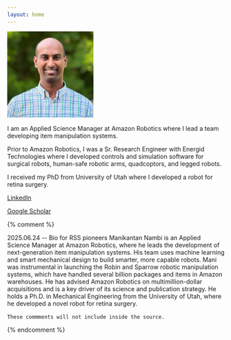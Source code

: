 ```yaml
---
layout: home
---
```


<img src="headshot_06_2025.jpg" alt="drawing" width="200"/>

I am an Applied Science Manager at Amazon Robotics where I lead a team developing item manipulation systems. 

Prior to Amazon Robotics, I was a Sr. Research Engineer with Energid Technologies where I developed controls and simulation software for surgical robots, human-safe robotic arms, quadcoptors, and legged robots. 

I received my PhD from University of Utah where I developed a robot for retina surgery. 

[LinkedIn](https://www.linkedin.com/in/maninambi/)

[Google Scholar](https://scholar.google.com/citations?user=icZ_DsIAAAAJ&hl=en)

{% comment %} 

2025.06.24 -- Bio for RSS pioneers
Manikantan Nambi is an Applied Science Manager at Amazon Robotics, where he leads the development of next-generation item manipulation systems. His team uses machine learning and smart mechanical design to build smarter, more capable robots. Mani was instrumental in launching the Robin and Sparrow robotic manipulation systems, which have handled several billion packages and items in Amazon warehouses. He has advised Amazon Robotics on multimillion-dollar acquisitions and is a key driver of its science and publication strategy. He holds a Ph.D. in Mechanical Engineering from the University of Utah, where he developed a novel robot for retina surgery.

    These commments will not include inside the source.
{% endcomment %}
